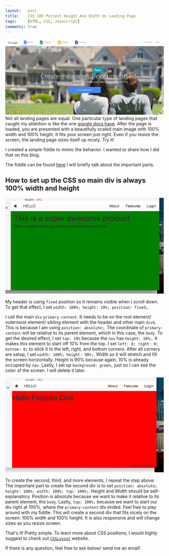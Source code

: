 ```yaml
---
layout:   post
title:    CSS 100 Percent Height And Width On Landing Page
tags:     [HTML, CSS, Javascript]
comments: true
---
```


![Google Docs Landing Page](/assets/images/google-docs-landing-page.png)
Not all landing pages are equal. One particular type of landing pages that caught my attention is like the one [google docs have](https://www.google.com/docs/about/). After the page is loaded, you are presented with a beautifully scaled main image with 100% width and 100% height. It fits your screen just right. Even if you resize the screen, the landing page sizes itself up nicely. Try it!

I created a simple fiddle to mimic the behavior. I wanted to share how I did that on this blog.

The fiddle can be found [here](https://jsfiddle.net/iggyfiddle/bszam38z/3/) I will briefly talk about the important parts.

## How to set up the CSS so main div is always 100% width and height

![first-fiddle](/assets/images/landing-fiddle-1.png)

My header is using `fixed` position so it remains visible when I scroll down. To get that effect, I set `width: 100%; height: 10%; position: fixed;`.

I call the main `div` `primary-content`. It needs to be on the root element/ outermost element/ sibling element with the header and other main `div`s. This is because I am using `position: absolute;`. The coordinate of `primary-content` will be relative to its parent element, which in this case, the `body`. To get the desired effect, I set `top: 10%` because the `nav` has `height: 10%;`. It makes this element to start off 10% from the top. I set `left: 0; right: 0; bottom: 0;` to stick it to the left, right, and bottom corners. After all corners are setup, I set `width: 100%; height: 90%;`. Width so it will stretch and fill the screen horizontally. Height is 90% because again, 10% is already occupied by `nav`. Lastly, I set up `background: green;` just so I can see the color of the screen. I will delete it later.

![second-fiddle](/assets/images/landing-fiddle-2.png)

To create the second, third, and more elements, I repeat the step above. The important part to create the second div is to set `position: absolute; height: 100%; width: 100%; top: 100%;`. Height and Width should be self-explanatory. Position is absolute because we want to make it relative to its parent element, the `body`. Lastly, `top: 100%;` because we want to start our div right at 100%, where the `primary-content` div ended. Feel free to play around with my fiddle. This will create a second div that fits nicely on the screen: 100% width and 100% height. It is also responsive and will change sizes as you resize screen.

That's it! Pretty simple. To learn more about CSS positions, I would highly suggest to check out [`CSSLayout`](http://learnlayout.com/) website.

If there is any question, feel free to ask below/ send me an email!
